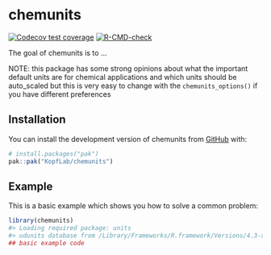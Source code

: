 
<!-- README.md is generated from README.Rmd. Please edit that file -->

# chemunits

<!-- badges: start -->

[![Codecov test
coverage](https://codecov.io/gh/KopfLab/chemunits/graph/badge.svg)](https://app.codecov.io/gh/KopfLab/chemunits)
[![R-CMD-check](https://github.com/KopfLab/chemunits/actions/workflows/R-CMD-check/badge.svg)](https://github.com/KopfLab/chemunits/actions/workflows/R-CMD-check.yaml)
<!-- badges: end -->

The goal of chemunits is to …

NOTE: this package has some strong opinions about what the important
default units are for chemical applications and which units should be
auto_scaled but this is very easy to change with the
`chemunits_options()` if you have different preferences

## Installation

You can install the development version of chemunits from
[GitHub](https://github.com/) with:

``` r
# install.packages("pak")
pak::pak("KopfLab/chemunits")
```

## Example

This is a basic example which shows you how to solve a common problem:

``` r
library(chemunits)
#> Loading required package: units
#> udunits database from /Library/Frameworks/R.framework/Versions/4.3-x86_64/Resources/library/units/share/udunits/udunits2.xml
## basic example code
```
